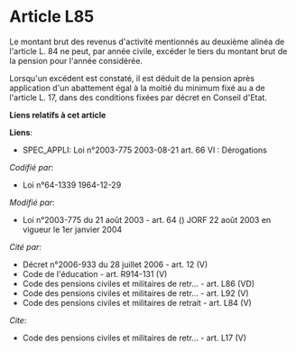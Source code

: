 # Article L85

Le montant brut des revenus d'activité mentionnés au deuxième alinéa de l'article L. 84 ne peut, par année civile, excéder le
tiers du montant brut de la pension pour l'année considérée. 

Lorsqu'un excédent est constaté, il est déduit de la pension après application d'un abattement égal à la moitié du minimum
fixé au a de l'article L. 17, dans des conditions fixées par décret en Conseil d'Etat.

**Liens relatifs à cet article**

**Liens**:

  - SPEC_APPLI: Loi n°2003-775 2003-08-21 art. 66 VI : Dérogations

_Codifié par_:

  - Loi n°64-1339 1964-12-29

_Modifié par_:

  - Loi n°2003-775 du 21 août 2003 - art. 64 () JORF 22 août 2003 en vigueur le 1er janvier 2004

_Cité par_:

  - Décret n°2006-933 du 28 juillet 2006 - art. 12 (V)
  - Code de l'éducation - art. R914-131 (V)
  - Code des pensions civiles et militaires de retr... - art. L86 (VD)
  - Code des pensions civiles et militaires de retr... - art. L92 (V)
  - Code des pensions civiles et militaires de retrait - art. L84 (V)

_Cite_:

  - Code des pensions civiles et militaires de retr... - art. L17 (V)
